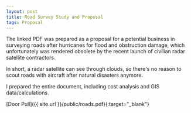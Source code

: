 ```yaml
---
layout: post
title: Road Survey Study and Proposal
tags: Proposal
---
```


The linked PDF was prepared as a proposal for a potential business in surveying roads after hurricanes for flood and obstruction damage, which unfortunately was rendered obsolete by the recent launch of civilian radar satellite contractors.

In short, a radar satellite can see through clouds, so there's no reason to scout roads with aircraft after natural disasters anymore.

I prepared the entire document, including cost analysis and GIS data/calculations.

[Door Pull]({{ site.url }}/public/roads.pdf){:target="_blank"}
